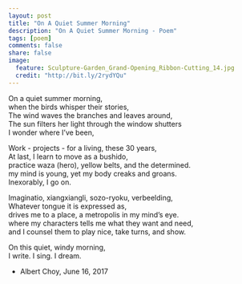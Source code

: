 ```yaml
---
layout: post
title: "On A Quiet Summer Morning"
description: "On A Quiet Summer Morning - Poem"
tags: [poem]
comments: false
share: false
image:
  feature: Sculpture-Garden_Grand-Opening_Ribbon-Cutting_14.jpg
  credit: "http://bit.ly/2rydYQu"
---
```


   On a quiet summer morning,  
   when the birds whisper their stories,  
   The wind waves the branches and leaves around,  
   The sun filters her light through the window shutters  
   I wonder where I’ve been,  

   Work - projects - for a living, these 30 years,  
   At last, I learn to move as a bushido,  
   practice waza (hero), yellow belts, and the determined.  
   my mind is young, yet my body creaks and groans.  
   Inexorably, I go on.  

   Imaginatio, xiangxiangli, sozo-ryoku, verbeelding,  
   Whatever tongue it is expressed as,  
   drives me to a place, a metropolis in my mind’s eye.  
   where my characters tells me what they want and need,  
   and I counsel them to play nice, take turns, and show.  

   On this quiet, windy morning,  
   I write. I sing. I dream.  

   - Albert Choy, June 16, 2017
